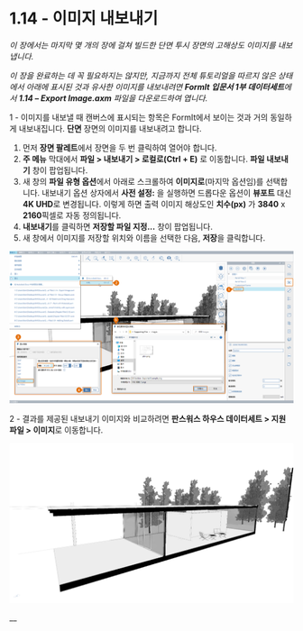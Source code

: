 # 1.14 - 이미지 내보내기

_이 장에서는 마지막 몇 개의 장에 걸쳐 빌드한 단면 투시 장면의 고해상도 이미지를 내보냅니다._

_이 장을 완료하는 데 꼭 필요하지는 않지만, 지금까지 전체 튜토리얼을 따르지 않은 상태에서 아래에 표시된 것과 유사한 이미지를 내보내려면_ _**FormIt 입문서 1부 데이터세트**에서_ _**1.14 – Export Image.axm**_ _파일을 다운로드하여 엽니다._

1 - 이미지를 내보낼 때 캔버스에 표시되는 항목은 FormIt에서 보이는 것과 거의 동일하게 내보내집니다. **단면** 장면의 이미지를 내보내려고 합니다.

1. 먼저 **장면 팔레트**에서 장면을 두 번 클릭하여 열어야 합니다.
2. **주 메뉴** 막대에서 **파일 > 내보내기 > 로컬로\(Ctrl + E\)** 로 이동합니다. **파일 내보내기** 창이 팝업됩니다.
3. 새 창의 **파일 유형 옵션**에서 아래로 스크롤하여 **이미지로**(마지막 옵션임)를 선택합니다. 내보내기 옵션 상자에서 **사전 설정:** 을 실행하면 드롭다운 옵션이 **뷰포트** 대신 **4K UHD**로 변경됩니다. 이렇게 하면 출력 이미지 해상도인 **치수(px)** 가 **3840** x **2160**픽셀로 자동 정의됩니다.
4. **내보내기**를 클릭하면 **저장할 파일 지정...** 창이 팝업됩니다.
5. 새 창에서 이미지를 저장할 위치와 이름을 선택한 다음, **저장**을 클릭합니다.

![](<../../.gitbook/assets/0 (5).png>)

2 - 결과를 제공된 내보내기 이미지와 비교하려면 **판스워스 하우스 데이터세트 > 지원 파일 > 이미지**로 이동합니다.

![Provided sample export image from the Farnsworth House Data Set.](<../../.gitbook/assets/1 (16).png>)

\_\_
